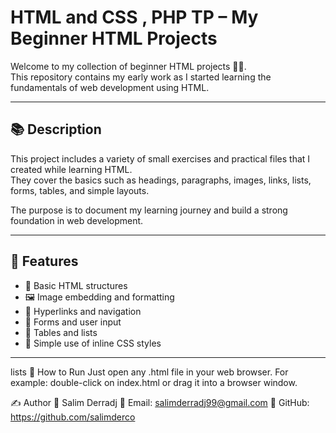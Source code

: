 # HTML and CSS , PHP TP – My Beginner HTML Projects

Welcome to my collection of beginner HTML projects 👨‍💻.  
This repository contains my early work as I started learning the fundamentals of web development using HTML.

---

## 📚 Description

This project includes a variety of small exercises and practical files that I created while learning HTML.  
They cover the basics such as headings, paragraphs, images, links, lists, forms, tables, and simple layouts.

The purpose is to document my learning journey and build a strong foundation in web development.

---

## 🧩 Features

- 📄 Basic HTML structures
- 🖼️ Image embedding and formatting
- 🔗 Hyperlinks and navigation
- 📝 Forms and user input
- 📑 Tables and lists
- 🎨 Simple use of inline CSS styles

---
lists
🚀 How to Run
Just open any .html file in your web browser.
For example: double-click on index.html or drag it into a browser window.

✍️ Author
👤 Salim Derradj
📧 Email: salimderradj99@gmail.com
💼 GitHub: https://github.com/salimderco

